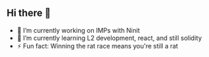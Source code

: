 ## Hi there 👋

- 🔭 I’m currently working on IMPs with Ninit 
- 🌱 I’m currently learning L2 development, react, and still solidity
- ⚡ Fun fact: Winning the rat race means you're still a rat
<!--
**MekailTheMachine/MekailTheMachine** is a ✨ _special_ ✨ repository because its `README.md` (this file) appears on your GitHub profile.

Here are some ideas to get you started:

- 🔭 I’m currently working on ...
- 🌱 I’m currently learning ...
- 👯 I’m looking to collaborate on ...
- 🤔 I’m looking for help with ...
- 💬 Ask me about ...
- 📫 How to reach me: ...
- 😄 Pronouns: ...
- ⚡ Fun fact: ...
-->
